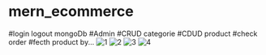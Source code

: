 # mern_ecommerce
#login logout mongoDb
#Admin
#CRUD categorie 
#CDUD product
#check order
#fecth product by...
![1](https://user-images.githubusercontent.com/98043267/175783366-758a12d8-f5a1-4e93-919b-9dea07b77e13.PNG)
![2](https://user-images.githubusercontent.com/98043267/175783368-2b73f9a4-94bb-4c26-819c-5c0b0b82b724.PNG)
![3](https://user-images.githubusercontent.com/98043267/175783370-5468e63b-65be-4cab-96b0-2a7a69cdcedd.PNG)
![4](https://user-images.githubusercontent.com/98043267/175783363-8bf9e98a-9744-4812-b99f-d79b394435ce.PNG)

